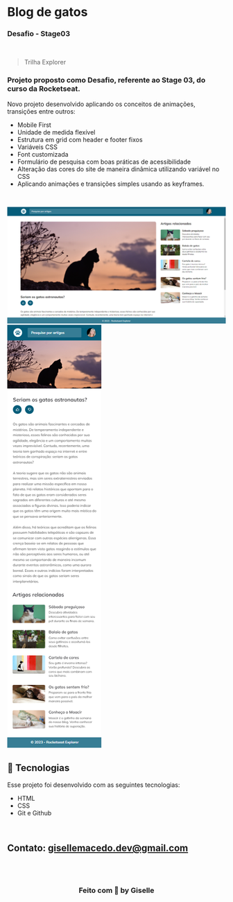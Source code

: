 # Blog de gatos 
### Desafio - Stage03

<br/>

> Trilha Explorer


### Projeto proposto como Desafio, referente ao Stage 03, do curso da Rocketseat.

Novo projeto desenvolvido aplicando os conceitos de animações, transições entre outros:
- Mobile First
- Unidade de medida flexível
- Estrutura em grid com header e footer fixos 
- Variáveis CSS
- Font customizada
- Formulário de pesquisa com boas práticas de acessibilidade
- Alteração das cores do site de maneira dinâmica utilizando variável no CSS
- Aplicando animações e transições simples usando as keyframes.


<br/>

  ![preview](./images/desktop.png)
  ![preview](./images/mobile.png)


## 🚀 Tecnologias

Esse projeto foi desenvolvido com as seguintes tecnologias:

- HTML
- CSS
- Git e Github

<br/>

## Contato: gisellemacedo.dev@gmail.com

<br/>
<br/>



<h3 align="center">Feito com 💜 by Giselle</h3>